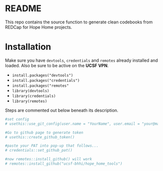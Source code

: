 # README


This repo contains the source function to generate clean codebooks from REDCap for Hope Home projects.

# Installation

Make sure you have `devtools`, `credentials` and `remotes` already
installed and loaded. Also be sure to be active on the **UCSF VPN**.

- `install.packages("devtools")`
- `install.packages("credentials")`
- `install.packages("remotes"`
- `library(devtools)`
- `library(credentials)`
- `library(remotes)`

Steps are commented out below beneath its description.

``` r
#set config
# usethis::use_git_config(user.name = "YourName", user.email = "your@mail.com")

#Go to github page to generate token
# usethis::create_github_token() 

#paste your PAT into pop-up that follows...
# credentials::set_github_pat()

#now remotes::install_github() will work
# remotes::install_github("ucsf-bhhi/hope_home_tools")
```
